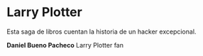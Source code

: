 # Larry Plotter

Esta saga de libros cuentan la historia de un hacker excepcional.

**Daniel Bueno Pacheco** Larry Plotter fan
